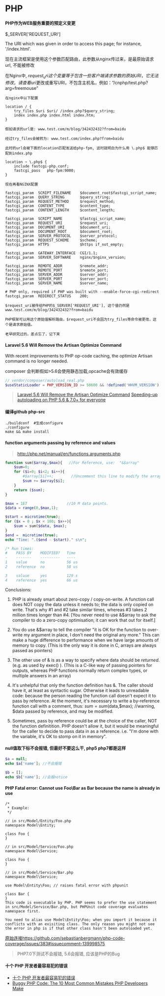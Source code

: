 # PHP

#### PHP作为WEB服务重要的预定义变更 

$_SERVER['REQUEST_URI'] 

The URI which was given in order to access this page; for instance, '/index.html'.

现在主流框架是使用这个参数匹配路由，此参数从nginx传过来，是最原始请求url, 不能被修改

在Nginx中, $request_uri 这个变量等于包含一些客户端请求参数的原始URI，它无法修改，请查看$uri更改或重写URI，不包含主机名，例如：”/cnphp/test.php?arg=freemouse”

```
在nginx中以下配置

location / {
    try_files $uri $uri/ /index.php?$query_string;
    index index.php index.html index.htm;
}

假如请求的url是: www.test.com/m/blog/342432432?from=baidu

经过try_files会被转为: www.test.com/index.php?from=baidu

此时的url会被下面的location匹配发送给php-fpm, 这时就明白为什么用 \.php$ 能够匹配到index.php

location ~ \.php$ {
    include fastcgi-php.conf;
    fastcgi_pass   php-fpm:9000;
}

现在再看NGINX配置

fastcgi_param  SCRIPT_FILENAME    $document_root$fastcgi_script_name;
fastcgi_param  QUERY_STRING       $query_string;
fastcgi_param  REQUEST_METHOD     $request_method;
fastcgi_param  CONTENT_TYPE       $content_type;
fastcgi_param  CONTENT_LENGTH     $content_length;

fastcgi_param  SCRIPT_NAME        $fastcgi_script_name;
fastcgi_param  REQUEST_URI        $request_uri;
fastcgi_param  DOCUMENT_URI       $document_uri;
fastcgi_param  DOCUMENT_ROOT      $document_root;
fastcgi_param  SERVER_PROTOCOL    $server_protocol;
fastcgi_param  REQUEST_SCHEME     $scheme;
fastcgi_param  HTTPS              $https if_not_empty;

fastcgi_param  GATEWAY_INTERFACE  CGI/1.1;
fastcgi_param  SERVER_SOFTWARE    nginx/$nginx_version;

fastcgi_param  REMOTE_ADDR        $remote_addr;
fastcgi_param  REMOTE_PORT        $remote_port;
fastcgi_param  SERVER_ADDR        $server_addr;
fastcgi_param  SERVER_PORT        $server_port;
fastcgi_param  SERVER_NAME        $server_name;

# PHP only, required if PHP was built with --enable-force-cgi-redirect
fastcgi_param  REDIRECT_STATUS    200;

$request_uri被传给PHP的$_SERVER['REQUEST_URI'], 这个值仍然是 www.test.com/m/blog/342432432?from=baidu

PHP框架可以用这个原始值解析路由，$request_uri不会因为try_files等命令被更改，这个是请求原始值。

老早研究过的，差点忘了，记下来
```

#### Laravel 5.6 Will Remove the Artisan Optimize Command
With recent improvements to PHP op-code caching, the optimize Artisan command is no longer needed.

composer 会判断假如>5.6会使用静态加载,opcache会有效缓存
```php
// vendor/composer/autoload_real.php
$useStaticLoader = PHP_VERSION_ID >= 50600 && !defined('HHVM_VERSION') && (!function_exists('zend_loader_file_encoded') || !zend_loader_file_encoded());
```
> [Laravel 5.6 Will Remove the Artisan Optimize Command](https://laravel-news.com/laravel-5-6-removes-artisan-optimize)
> [Speeding-up autoloading on PHP 5.6 & 7.0+ for everyone](https://blog.blackfire.io/speeding-up-autoloading-on-php-5-6-7-0-for-everyone.html)

#### 编译github php-src
```
./buildconf  #生成configure
./configure  
make && make install
```

#### function arguments passing by reference and values
> http://php.net/manual/en/functions.arguments.php

```php
function sum($array,$max){   //For Reference, use:  "&$array"
    $sum=0;
    for ($i=0; $i<2; $i++){
        #$array[$i]++;        //Uncomment this line to modify the array within the function.
        $sum += $array[$i];  
    }
    return ($sum);
}

$max = 1E7                  //10 M data points.
$data = range(0,$max,1);

$start = microtime(true);
for ($x = 0 ; $x < 100; $x++){
    $sum = sum($data, $max);
}
$end =  microtime(true);
echo "Time: ".($end - $start)." s\n";

/* Run times:
#    PASS BY    MODIFIED?   Time
-    -------    ---------   ----
1    value      no          56 us
2    reference  no          58 us

3    valuue     yes         129 s
4    reference  yes         66 us
```

Conclusions:

1. PHP is already smart about zero-copy / copy-on-write. A function call does NOT copy the data unless it needs to; the data is
   only copied on write. That's why  #1 and #2 take similar times, whereas #3 takes 2 million times longer than #4.
   [You never need to use &$array to ask the compiler to do a zero-copy optimisation; it can work that out for itself.]

2. You do use &$array  to tell the compiler "it is OK for the function to over-write my argument in place, I don't need the original
   any more." This can make a huge difference to performance when we have large amounts of memory to copy.
   (This is the only way it is done in C, arrays are always passed as pointers)

3. The other use of & is as a way to specify where data should be *returned*. (e.g. as used by exec() ).
   (This is a C-like way of passing pointers for outputs, whereas PHP functions normally return complex types, or multiple answers
   in an array)

4. It's  unhelpful that only the function definition has &. The caller should have it, at least as syntactic sugar. Otherwise
   it leads to unreadable code: because the person reading the function call doesn't expect it to pass by reference. At the moment,
   it's necessary to write a by-reference function call with a comment, thus:
    $sum = sum($data,$max);  //warning, $data passed by reference, and may be modified.

5. Sometimes, pass by reference could be at the choice of the caller, NOT the function definitition. PHP doesn't allow it, but it
   would be meaningful for the caller to decide to pass data in as a reference. i.e. "I'm done with the variable, it's OK to stomp
   on it in memory".
   
   
#### null值取下标不会报错, 但最好不要这么干, php5 php7都是这样

```php
$a = null;
echo $a['name']; //不会报错

$b = [];
echo $b['name']; //会报notice
```


#### PHP Fatal error: Cannot use Foo\Bar as Bar because the name is already in use

```
/*
 * Example:
 */

// in src/Model/Entity/Foo.php
namespace Model\Entity;

class Foo {
}

// in src/Model/Service/Foo.php
namespace Model\Service;

class Foo {
}

// in src/Model/Service/Bar.php
namespace Model\Service;

use Model\Entity\Foo; // raises fatal error with phpunit

class Bar {
}
This code is executable by PHP. PHP seems to prefer the use statement in src/Model/Service/Bar.php, but PHPUnit code coverage evaluates namespace first.
```

```
You need to alias use Model\Entity\Foo; when you import it because it conflicts with an exisiting class. The only reason you might not see the error in php is if that other class hasn't been autoloaded yet.
```

[原始连接https://github.com/sebastianbergmann/php-code-coverage/issues/383#issuecomment-139998575](https://github.com/sebastianbergmann/php-code-coverage/issues/383#issuecomment-139998575)

> PHP7.0下测试不会报错, 5.6会报错, 应该是PHP的Bug


#### 十个 PHP 开发者最容易犯的错误

- [十个 PHP 开发者最容易犯的错误](https://laravel-china.org/topics/9104/the-most-easy-mistakes-made-by-ten-php-developers)
- [Buggy PHP Code: The 10 Most Common Mistakes PHP Developers Make](https://www.toptal.com/php/10-most-common-mistakes-php-programmers-make)
